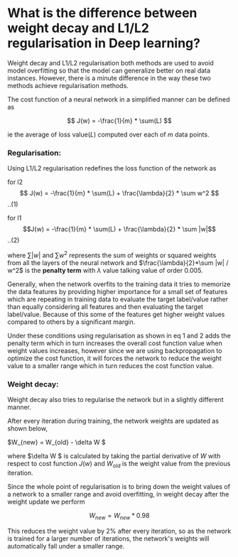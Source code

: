 

# What is the difference between weight decay and L1/L2 regularisation in Deep learning?

Weight decay and  L1/L2 regularisation both methods are used to avoid model overfitting so that the model can generalize better on real data instances. However, there is a minute difference in the way these two methods achieve regularisation methods.

The cost function of a neural network in a simplified manner can be defined as

$$ J(w) = -\frac{1}{m} * \sum(L) $$

ie the average of loss value($L$) computed over each of $m$ data points.

### Regularisation:

Using L1/L2 regularisation redefines the loss function of the network as

for l2
$$ J(w) = -\frac{1}{m} * \sum(L) + \frac{\lambda}{2} * \sum w^2 $$ ..(1)

for l1
$$J(w) = -\frac{1}{m} * \sum(L) + \frac{\lambda}{2} * \sum |w|$$..(2)

where $\sum |w|$ and $\sum w^2$ represents the sum of weights or squared weights from all the
layers of the neural network and $\frac{\lambda}{2}*\sum |w| / w^2$ is the **penalty term** with $\lambda$ value talking value of order 0.005.

Generally, when the network overfits to the training data it tries to memorize the data features by providing higher importance for a small set of features which are repeating in training data to evaluate the target label/value rather than equally considering all features and then evaluating the target label/value. Because of this some of the features get higher weight values compared to others by a significant margin.

Under these conditions using regularisation as shown in eq 1 and 2 adds the penalty term which in turn increases the overall cost function value when weight values increases, however since we are using backpropagation to optimize the cost function, it will forces the network to reduce the weight value to a smaller range which in turn reduces the cost function value.



### Weight decay:

Weight decay also tries to regularise the network but in a slightly different manner.

After every iteration during training, the network weights are updated as shown below,

$W_{new} = W_{old} - \delta W $

where $\delta W $ is calculated by taking the partial derivative of $W$ with respect to cost function $J(w)$ and $W_{old}$ is the weight value from the previous iteration.

Since the whole point of regularisation is to bring down the weight values of a network to a smaller range and avoid overfitting, in weight decay after the weight update we perform

$$W_{new} = W_{new} * 0.98 $$

This reduces the weight value by 2% after every iteration, so as the network is trained for a larger number of iterations, the network's weights will automatically fall under a smaller range.

